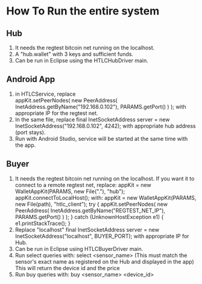 # How To Run the entire system

## Hub
1. It needs the regtest bitcoin net running on the localhost.
2. A "hub.wallet" with 3 keys and sufficient funds.
3. Can be run in Eclipse using the HTLCHubDriver main.

## Android App
1. in HTLCService, replace  
appKit.setPeerNodes(
    new PeerAddress(
        InetAddress.getByName("192.168.0.102"),
        PARAMS.getPort()
    )
);
with appropriate IP for the regtest net.
2. In the same file, replace 
final InetSocketAddress server =
    new InetSocketAddress("192.168.0.102", 4242);
with appropriate hub address (port stays).
3. Run with Android Studio, service will be started at the same
time with the app.

## Buyer 
1. It needs the regtest bitcoin net running on the localhost. If you want it to
connect to a remote regtest net, replace:
appKit = new WalletAppKit(PARAMS, new File("."), "hub");
appKit.connectToLocalHost();
with:
appKit = new WalletAppKit(PARAMS, new File(path), "htlc_client");
try {
	appKit.setPeerNodes(
		new PeerAddress(
			InetAddress.getByName("REGTEST_NET_IP"), 	
			PARAMS.getPort()
		)
	);
} catch (UnknownHostException e1) {
	e1.printStackTrace();
}
2. Replace "localhost"
final InetSocketAddress server = 
	new InetSocketAddress("localhost", BUYER_PORT);
with appropriate IP for Hub.
3. Can be run in Eclipse using HTLCBuyerDriver main.
3. Run select queries with:
select <sensor_name> (This must match the sensor's exact name as registered on the Hub and displayed in the app)
This will return the device id and the price
4. Run buy queries with:
buy <sensor_name> <device_id> <price>